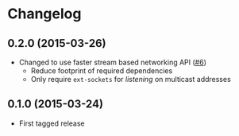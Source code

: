 # Changelog

## 0.2.0 (2015-03-26)

* Changed to use faster stream based networking API
  ([#6](https://github.com/clue/php-multicast-react/pull/6))
  * Reduce footprint of required dependencies
  * Only require `ext-sockets` for *listening* on multicast addresses 

## 0.1.0 (2015-03-24)

* First tagged release
